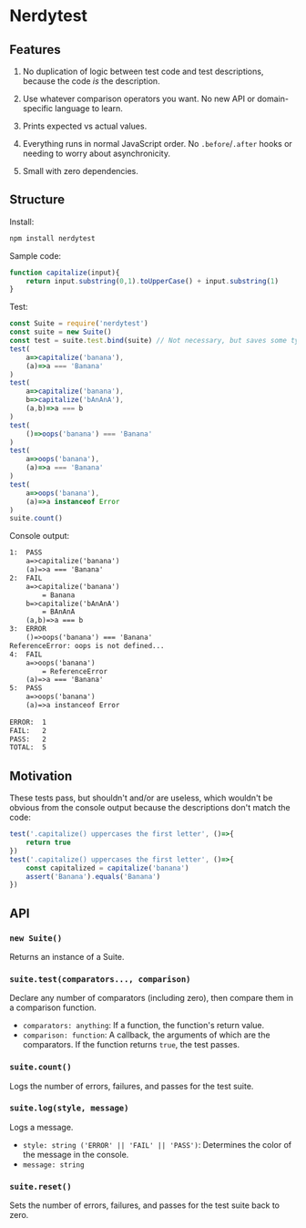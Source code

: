 # Nerdytest

## Features

1. No duplication of logic between test code and test descriptions, because the code _is_ the description.

2. Use whatever comparison operators you want. No new API or domain-specific language to learn.

3. Prints expected vs actual values.

4. Everything runs in normal JavaScript order. No `.before`/`.after` hooks or needing to worry about asynchronicity.

5. Small with zero dependencies.

## Structure

Install:

```sh
npm install nerdytest
```

Sample code: 

```js
function capitalize(input){
	return input.substring(0,1).toUpperCase() + input.substring(1)
}
```

Test:

```js
const Suite = require('nerdytest')
const suite = new Suite()
const test = suite.test.bind(suite) // Not necessary, but saves some typing versus suite.test
test(
	a=>capitalize('banana'),
	(a)=>a === 'Banana'
)
test(
	a=>capitalize('banana'),
	b=>capitalize('bAnAnA'),
	(a,b)=>a === b
)
test(
	()=>oops('banana') === 'Banana'
)
test(
	a=>oops('banana'),
	(a)=>a === 'Banana'
)
test(
	a=>oops('banana'),
	(a)=>a instanceof Error
)
suite.count()
```

Console output:

```txt
1:	PASS
	a=>capitalize('banana')
	(a)=>a === 'Banana'
2:	FAIL
	a=>capitalize('banana')
		= Banana
	b=>capitalize('bAnAnA')
		= BAnAnA
	(a,b)=>a === b
3:	ERROR
	()=>oops('banana') === 'Banana'
ReferenceError: oops is not defined...
4:	FAIL
	a=>oops('banana')
		= ReferenceError
	(a)=>a === 'Banana'
5:	PASS
	a=>oops('banana')
	(a)=>a instanceof Error
	
ERROR:	1
FAIL:	2
PASS:	2
TOTAL:	5
```

## Motivation

These tests pass, but shouldn't and/or are useless, which wouldn't be obvious from the console output because the descriptions don't match the code:

```js
test('.capitalize() uppercases the first letter', ()=>{
	return true
})
test('.capitalize() uppercases the first letter', ()=>{
	const capitalized = capitalize('banana')
	assert('Banana').equals('Banana')
})
```

## API

### `new Suite()`

Returns an instance of a Suite.

### `suite.test(comparators..., comparison)`

Declare any number of comparators (including zero), then compare them in a comparison function.

* `comparators: anything`: If a function, the function's return value.
* `comparison: function`: A callback, the arguments of which are the comparators. If the function returns `true`, the test passes.

### `suite.count()`

Logs the number of errors, failures, and passes for the test suite.

### `suite.log(style, message)`

Logs a message.

* `style: string ('ERROR' || 'FAIL' || 'PASS')`: Determines the color of the message in the console.
* `message: string`

### `suite.reset()`

Sets the number of errors, failures, and passes for the test suite back to zero.